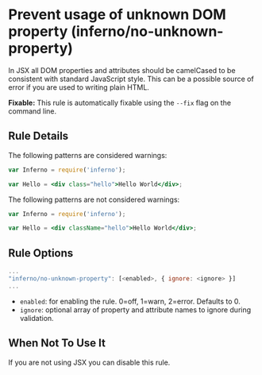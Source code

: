 # Prevent usage of unknown DOM property (inferno/no-unknown-property)

In JSX all DOM properties and attributes should be camelCased to be consistent with standard JavaScript style. This can be a possible source of error if you are used to writing plain HTML.

**Fixable:** This rule is automatically fixable using the `--fix` flag on the command line.

## Rule Details

The following patterns are considered warnings:

```jsx
var Inferno = require('inferno');

var Hello = <div class="hello">Hello World</div>;
```

The following patterns are not considered warnings:

```jsx
var Inferno = require('inferno');

var Hello = <div className="hello">Hello World</div>;
```

## Rule Options

```js
...
"inferno/no-unknown-property": [<enabled>, { ignore: <ignore> }]
...
```

* `enabled`: for enabling the rule. 0=off, 1=warn, 2=error. Defaults to 0.
* `ignore`: optional array of property and attribute names to ignore during validation.

## When Not To Use It

If you are not using JSX you can disable this rule.
